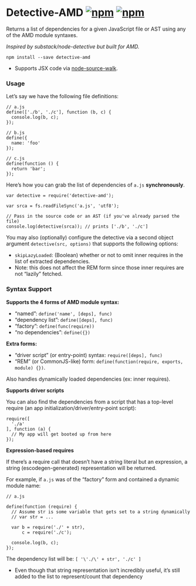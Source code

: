 Detective-AMD [![npm](http://img.shields.io/npm/v/detective-amd.svg)](https://npmjs.org/package/detective-amd) [![npm](http://img.shields.io/npm/dm/detective-amd.svg)](https://npmjs.org/package/detective-amd)
================================================================================================================================================================================================================

Returns a list of dependencies for a given JavaScript file or AST using any of the AMD module syntaxes.

*Inspired by substack/node-detective but built for AMD.*

`npm install --save detective-amd`

-   Supports JSX code via [node-source-walk](https://github.com/mrjoelkemp/node-source-walk).

### Usage

Let’s say we have the following file definitions:

    // a.js
    define(['./b', './c'], function (b, c) {
      console.log(b, c);
    });

    // b.js
    define({
      name: 'foo'
    });

    // c.js
    define(function () {
      return 'bar';
    });

Here’s how you can grab the list of dependencies of `a.js` **synchronously**.

    var detective = require('detective-amd');

    var srca = fs.readFileSync('a.js', 'utf8');

    // Pass in the source code or an AST (if you've already parsed the file)
    console.log(detective(srca)); // prints ['./b', './c']

You may also (optionally) configure the detective via a second object argument `detective(src, options)` that supports the following options:

-   `skipLazyLoaded`: (Boolean) whether or not to omit inner requires in the list of extracted dependencies.
-   Note: this does not affect the REM form since those inner requires are not “lazily” fetched.

### Syntax Support

**Supports the 4 forms of AMD module syntax:**

-   “named”: `define('name', [deps], func)`
-   “dependency list”: `define([deps], func)`
-   “factory”: `define(func(require))`
-   “no dependencies”: `define({})`

**Extra forms:**

-   “driver script” (or entry-point) syntax: `require([deps], func)`
-   “REM” (or CommonJS-like) form: `define(function(require, exports, module) {})`.

Also handles dynamically loaded dependencies (ex: inner requires).

**Supports driver scripts**

You can also find the dependencies from a script that has a top-level require (an app initialization/driver/entry-point script):

    require([
      './a'
    ], function (a) {
      // My app will get booted up from here
    });

**Expression-based requires**

If there’s a require call that doesn’t have a string literal but an expression, a string (escodegen-generated) representation will be returned.

For example, if `a.js` was of the “factory” form and contained a dynamic module name:

    // a.js

    define(function (require) {
      // Assume str is some variable that gets set to a string dynamically
      // var str = ...

      var b = require('./' + str),
          c = require('./c');

      console.log(b, c);
    });

The dependency list will be: `[ '\'./\' + str', './c' ]`

-   Even though that string representation isn’t incredibly useful, it’s still added to the list to represent/count that dependency

